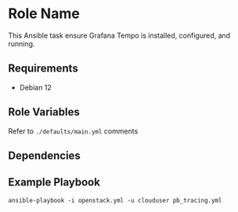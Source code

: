 Role Name
=========

This Ansible task ensure Grafana Tempo is installed, configured, and running.

Requirements
------------

- Debian 12

Role Variables
--------------

Refer to `./defaults/main.yml` comments

Dependencies
------------


Example Playbook
----------------

`ansible-playbook -i openstack.yml -u clouduser pb_tracing.yml`
